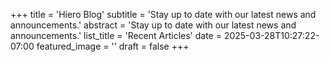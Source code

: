 +++
title = 'Hiero Blog'
subtitle = 'Stay up to date with our latest news and announcements.'
abstract = 'Stay up to date with our latest news and announcements.'
list_title = 'Recent Articles'
date = 2025-03-28T10:27:22-07:00
featured_image = ''
draft = false
+++